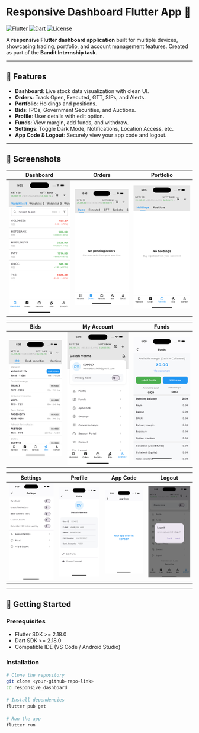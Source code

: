 # Responsive Dashboard Flutter App 🚀

[![Flutter](https://img.shields.io/badge/Flutter-2.18-blue?logo=flutter&logoColor=white)](https://flutter.dev)
[![Dart](https://img.shields.io/badge/Dart-2.18-blue?logo=dart&logoColor=white)](https://dart.dev)
[![License](https://img.shields.io/badge/License-Educational-green)](LICENSE)

A **responsive Flutter dashboard application** built for multiple devices, showcasing trading, portfolio, and account management features. Created as part of the **Bandit Internship task**.

---

## 🌟 Features

- **Dashboard**: Live stock data visualization with clean UI.
- **Orders**: Track Open, Executed, GTT, SIPs, and Alerts.
- **Portfolio**: Holdings and positions.
- **Bids**: IPOs, Government Securities, and Auctions.
- **Profile**: User details with edit option.
- **Funds**: View margin, add funds, and withdraw.
- **Settings**: Toggle Dark Mode, Notifications, Location Access, etc.
- **App Code & Logout**: Securely view your app code and logout.

---

## 📸 Screenshots

| Dashboard | Orders | Portfolio |
|-----------|--------|----------|
| ![Dashboard](screenshots/dashboard_screen.png) | ![Orders](screenshots/order_page.png) | ![Portfolio](screenshots/portfolio_page.png) |

| Bids | My Account | Funds |
|------|------------|-------|
| ![Bids](screenshots/bids_screen.png) | ![My Account](screenshots/myaccount_page.png) | ![Funds](screenshots/funds_page.png) |

| Settings | Profile | App Code | Logout |
|----------|--------|----------|--------|
| ![Settings](screenshots/settings_page.png) | ![Profile](screenshots/profile_screen.png) | ![App Code](screenshots/app_code_page.png) | ![Logout](screenshots/logout_screen.png) |

---

## 🚀 Getting Started

### Prerequisites

- Flutter SDK >= 2.18.0
- Dart SDK >= 2.18.0
- Compatible IDE (VS Code / Android Studio)

### Installation

```bash
# Clone the repository
git clone <your-github-repo-link>
cd responsive_dashboard

# Install dependencies
flutter pub get

# Run the app
flutter run
